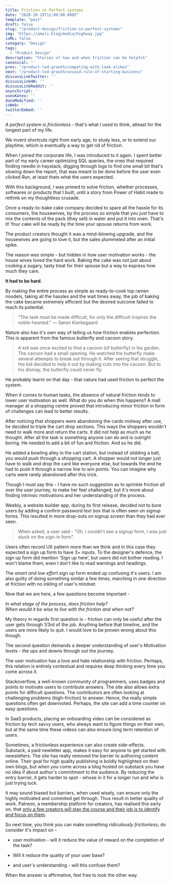 ```yaml
---
title: Friction in Perfect systems
date: "2020-10-19T12:00:00.000Z"
template: "post"
draft: false
slug: "/product-design/friction-in-perfect-systems"
img: "https://amols.blog/media/highway.jpg"
isML: false
category: "Design"
tags:
  - "Product Design" 
description: "Stories of how and when friction can be helpful"
canonical: ''
prev: "/product-led-growth/competing-with-look-alikes"
next: "/product-led-growth/unsaid-rule-of-starting-business"
discussLinkTwitter: ''
discussLinkHN: ''
discussLinkReddit: ''
asyncScript: ''
usesKatex: ''
dateModified: ''
isWeb: ''
twitterEmbed: ''
---
```


*A perfect system is frictionless* - that's what I used to think, atleast for the longest part of my life. 

We invent shortcuts right from early age, to study less, or to extend our playtime, which is eventually a way to get rid of friction.  

When I joined the corporate life, I was introduced to it again. I spent better part of my early career optimizing SQL queries, the ones that required finding needle in haystack, digging through logs to find one small bit that's slowing down the report, that was meant to be done before the user even clicked <i> Run</i>, at least thats what the users expected.  

With this background, I was primed to solve friction, whether processes, softwares or products that I built, until a story from Power of Habit made to rethink on my thoughtless crusade. 

Once a ready-to-bake cake company decided to spare all the hassle for its consumers, the housewives, by the process so simple that you just have to mix the contents of the pack (they sell) in water and put it into oven. That's it!  Your cake will be ready by the time your spouse returns from work. 

The product creators thought it was a mind-blowing upgrade, and the housewives are going to love it, but the sales plummeted after an initial spike. 

The reason was simple - but hidden in how user motivation works - the house wives loved the hard work. Baking the cake was not just about cooking a sugary, tasty treat for their spouse but a way to express how much they care. 

**It had to be hard**. 

By making the entire process as simple as ready-to-cook top ramen noodels, taking all the hassles and the wait times away, the job of baking the cake became extremely efficient but the desired outcome failed to reach its potential. 


>“The task must be made difficult, for only the difficult inspires the noble-hearted.”
>    ― Søren Kierkegaard

Nature also has it's own way of telling us how friction enables perfection.  This is apparent from the famous butterfly and cacoon story. 

>   A kid was once excited to find a cacoon (of butterfly) in his garden. The cacoon had a small opening. He watched the butterfly make several attempts to break out through it. After seeing that struggle, the kid decided to help it out by making cuts into the cacoon. But to his dismay, the butterfly could never fly. 

He probably learnt on that day - that nature had used friction to perfect the system. 

When it comes to human tasks, the absence of natural friction tends to lower user motivation as well. What do you do when this happens? A mall manager at a shopping centre proved that introducing minor friction in form of challenges can lead to better results.

After noticing that shoppers were abandoning the cards midway after use, he decided to triple the cart drop sections. This ways the shoppers wouldn't need to walk more and return the carts. It did not help as much as he thought. After all the task is something anyone can do and is outright boring. He needed to add a bit of fun and friction. And so he did.  

He added a bowling alley in the cart station, but instead of slidding a ball, you would push through a shopping cart. A shopper would not longer just have to walk and drop the card like everyone else, but towards the end he had to push it through a narrow line to win points. You can imagine why carts were rarely abandoned after this trick. 

Though I must say this - I have no such suggestion as to sprinkle friction all over the user journey, to make her feel challenged, but it's more about finding intrinsic motivations and her understanding of the process.  

Weebly, a website builder app, during its first release, decided not to bore users by adding a confirm password text box that is often seen on signup forms.  This resulted in more drop-outs on signup screen than they had ever seen.  

> When asked, a user said - "Oh, I couldn't see a signup form, I was just stuck on the sign-in form".  

Users often record UX pattern more than we think and in this case they expected a sign up form to have 3+ inputs.  To the  designer's defence, the sign up form did mention 'Sign up here', but users did not bother reading. I won't blame them, even I don't like to read warnings and headings. 

The *smart and low effort* sign up form ended up confusing it's users. I am also guilty of doing something similar a few times, marching in one direction at friction  with no inkling of user's mindset. 

Now that we are here, a few questions become important -

*In what stage of the process, does friction help?*<br>
*When would it be wise to live with the friction and when not?*
 
My theory in regards first question is - friction can only be useful after the user gets through 1/3rd of the job.  Anything before that timeline, and the users are more likely to quit. I would love to be proven wrong about this though. 

The second question demands a deeper understanding of user's Motivation levels - the ups and downs through out the journey. 

The user motivation has a love and hate relationship with friction. Perhaps, this relation is entirely contextual and requires deep thinking every time you come across it.

Stackoverflow, a well-known community of programmers, uses badges and points to motivate users to contribute answers.  The site also allows extra points for difficult questions. The contributors are often looking at challenging problems (high-friction) to answer. Hence, the really simple questions often get downvoted.  Perhaps, the site can add a time counter on easy questions. 

In SaaS products, placing an onboarding video can be considered as friction by tech savvy users, who always want to figure things on their own, but at the same time these videos can also ensure long term retention of users.   

Sometimes, a frictionless experience can also create side-effects. Substack, a paid newletter app, makes it easy for anyone to get started with newsletters. The site has really removed the barrier to authoring content online.  Their goal for high quality publishing is boldly highlighted on their own blogs, but when you come across a blog hosted on substack you have no idea if about author's commitment to the audience. By reducing the entry barrier, it gets harder to spot - whose in it for a longer run and who is just trying luck.  

It may sound biased but barriers, when used wisely, can ensure only the highly motivated and commited get through.  Thus result in better quality of work.  Patreon, a membership platform for creators, has realised this early on, that [only a few creators will stay the course and their job is to identify and focus on them](https://brianbalfour.com/essays/patreon-onboarding-growth).    

So next time, you think you can make something *ridiculously frictionless*, do consider it's impact on  -
* user motivation - will it reduce the value of reward on the completion of the task? 

*  Will it reduce the quality of your user base?

* and user's understanding - will this confuse them?

When the answer is affirmative, feel free to look the other way. 

